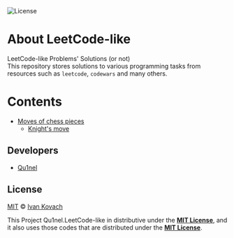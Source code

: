 <img src="https://img.shields.io/github/license/Qu1nel/LeetCode-like?color=g" alt="License" />

# About LeetCode-like

LeetCode-like Problems' Solutions (or not)\
This repository stores solutions to various programming tasks from resources such as `leetcode`, `codewars` and many others.

# Contents

- [Moves of chess pieces](./Chess)
  - [Knight's move](./Chess/Knight's%20move)

## Developers

- [Qu1nel](https://github.com/Qu1nel)

## License

[MIT](./LICENSE) © [Ivan Kovach](https://github.com/Qu1nel/)

This Project Qu1nel.LeetCode-like in distributive under the **[MIT License](./LICENSE)**, and it also uses those codes that are
distributed under the **[MIT License](./LICENSE)**.
